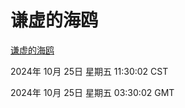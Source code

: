 # 谦虚的海鸥
[谦虚的海鸥](http://219.139.199.238:56308/qxdho/course/base/hotlink/index.php)

2024年 10月 25日 星期五 11:30:02 CST

2024年 10月 25日 星期五 03:30:02 GMT
